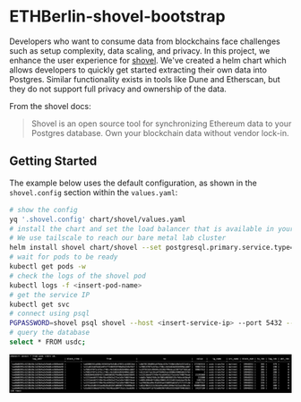 # ETHBerlin-shovel-bootstrap
Developers who want to consume data from blockchains face challenges such as setup complexity, data scaling, and privacy. In this project, we enhance the user experience for [shovel](https://indexsupply.com/shovel/). We've created a helm chart which allows developers to quickly get started extracting their own data into Postgres. Similar functionality exists in tools like Dune and Etherscan, but they do not support full privacy and ownership of the data.

From the shovel docs:

> Shovel is an open source tool for synchronizing Ethereum data to your Postgres database.
Own your blockchain data without vendor lock-in.


## Getting Started

The example below uses the default configuration, as shown in the `shovel.config` section within the `values.yaml`:

```bash
# show the config
yq '.shovel.config' chart/shovel/values.yaml
# install the chart and set the load balancer that is available in your cluster.
# We use tailscale to reach our bare metal lab cluster
helm install shovel chart/shovel --set postgresql.primary.service.type=LoadBalancer --set postgresql.primary.service.loadBalancerClass=tailscale
# wait for pods to be ready
kubectl get pods -w
# check the logs of the shovel pod
kubectl logs -f <insert-pod-name>
# get the service IP
kubectl get svc
# connect using psql
PGPASSWORD=shovel psql shovel --host <insert-service-ip> --port 5432 --username shovel -c
# query the database
select * FROM usdc;
```

![psqlscreenshot](psql-screenshot.png)
